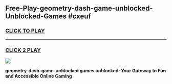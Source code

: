 
## Free-Play-geometry-dash-game-unblocked-Unblocked-Games #cxeuf
<h3>
<a href="https://news.freeplayer.one?title=geometry-dash-game-unblocked&ref=8M">CLICK TO PLAY</a></h3>
<hr>

<h3>
<a href="https://news.freeplayer.one?title=geometry-dash-game-unblocked&ref=8M">CLICK 2 PLAY</a>
  
</h3>

<a href="https://news.freeplayer.one?title=geometry-dash-game-unblocked&ref=8M"><img src="https://clearcache.store/games.png"></a>


**geometry-dash-game-unblocked games unblocked: Your Gateway to Fun and Accessible Online Gaming**
